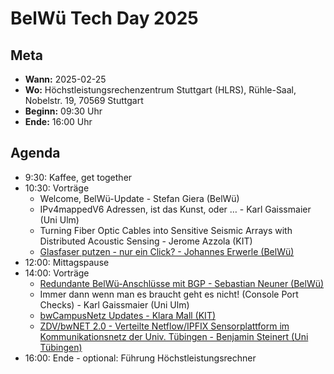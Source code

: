 # BelWü Tech Day 2025

## Meta
* **Wann:** 2025-02-25
* **Wo:** Höchstleistungsrechenzentrum Stuttgart (HLRS), Rühle-Saal, Nobelstr. 19, 70569 Stuttgart
* **Beginn:** 09:30 Uhr
* **Ende:** 16:00 Uhr

## Agenda
* 9:30: Kaffee, get together
* 10:30: Vorträge
  * Welcome, BelWü-Update - Stefan Giera (BelWü)
  * IPv4mappedV6 Adressen, ist das Kunst, oder … - Karl Gaissmaier (Uni Ulm)
  * Turning Fiber Optic Cables into Sensitive Seismic Arrays with Distributed Acoustic Sensing - Jerome Azzola (KIT)
  * [Glasfaser putzen - nur ein Click? - Johannes Erwerle (BelWü)](slides/Nur%20ein%20Click/presentation.pdf)
* 12:00: Mittagspause
* 14:00: Vorträge
  * [Redundante BelWü-Anschlüsse mit BGP - Sebastian Neuner (BelWü)](slides/Redundanz%20mit%20BGP/belwue-redundanz-bgp.pdf)
  * Immer dann wenn man es braucht geht es nicht! (Console Port Checks) - Karl Gaissmaier (Uni Ulm)
  * [bwCampusNetz Updates - Klara Mall (KIT)](slides/bwCampusnetz/2025_02_25_BelW%C3%BC-Tech%20Day_bwCampusnetz.pdf)
  * [ZDV/bwNET 2.0 - Verteilte Netflow/IPFIX Sensorplattform im Kommunikationsnetz der Univ. Tübingen - Benjamin Steinert (Uni Tübingen)](slides/Verteilte%20Netflow%20IPFIX%20Sensorplattform/2025-02-25-Sensorplatform-ZDV-bwNET.pdf)
* 16:00: Ende - optional: Führung Höchstleistungsrechner
